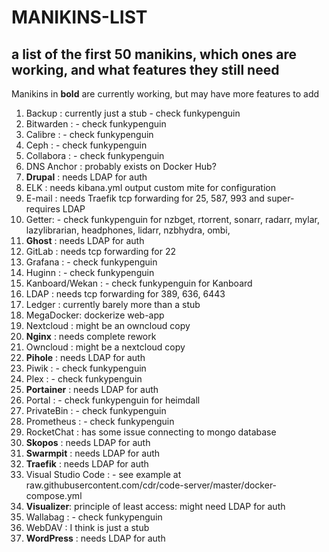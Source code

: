 # MANIKINS-LIST

## a list of the first 50 manikins, which ones are working, and what features they still need

Manikins in **bold** are currently working, but may have more features to add

1. Backup : currently just a stub - check funkypenguin
2. Bitwarden : - check funkypenguin
3. Calibre : - check funkypenguin
4. Ceph : - check funkypenguin
5. Collabora : - check funkypenguin
6. DNS Anchor : probably exists on Docker Hub?
7. **Drupal** : needs LDAP for auth
8. ELK : needs kibana.yml output custom mite for configuration
9. E-mail : needs Traefik tcp forwarding for 25, 587, 993 and super-requires LDAP
10. Getter: - check funkypenguin for nzbget, rtorrent, sonarr, radarr, mylar, lazylibrarian, headphones, lidarr, nzbhydra, ombi,
11. **Ghost** : needs LDAP for auth
12. GitLab : needs tcp forwarding for 22
13. Grafana : - check funkypenguin
14. Huginn : - check funkypenguin
15. Kanboard/Wekan : - check funkypenguin for Kanboard
16. LDAP : needs tcp forwarding for 389, 636, 6443
17. Ledger : currently barely more than a stub
18. MegaDocker: dockerize web-app
19. Nextcloud : might be an owncloud copy
20. **Nginx** : needs complete rework
21. Owncloud : might be a nextcloud copy
22. **Pihole** : needs LDAP for auth
23. Piwik : - check funkypenguin
24. Plex : - check funkypenguin
25. **Portainer** : needs LDAP for auth
26. Portal : - check funkypenguin for heimdall
27. PrivateBin : - check funkypenguin
28. Prometheus : - check funkypenguin
29. RocketChat : has some issue connecting to mongo database
30. **Skopos** : needs LDAP for auth
31. **Swarmpit** : needs LDAP for auth
32. **Traefik** : needs LDAP for auth
33. Visual Studio Code : - see example at raw.githubusercontent.com/cdr/code-server/master/docker-compose.yml
34. **Visualizer**: principle of least access: might need LDAP for auth
35. Wallabag : - check funkypenguin
36. WebDAV : I think is just a stub
37. **WordPress** : needs LDAP for auth
